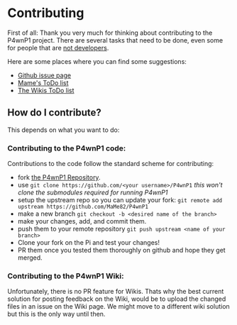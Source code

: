 # Contributing
First of all: Thank you very much for thinking about contributing to the P4wnP1 project.
There are several tasks that need to be done, even some for people that are [not developers](Contributing/Other-Ways-to-Contribute.md).

Here are some places where you can find some suggestions:
* [Github issue page](https://github.com/mame82/P4wnP1/issues)
* [Mame's ToDo list](https://github.com/mame82/P4wnP1/tree/master/todo.txt)
* [The Wikis ToDo list](ToDo.md)

## How do I contribute?
This depends on what you want to do:

### Contributing to the P4wnP1 code:
Contributions to the code follow the standard scheme for contributing:
* fork [the P4wnP1 Repository](https://github.com/MaMe82/P4wnP1).
* use `git clone https://github.com/<your username>/P4wnP1` _this won't clone the submodules required for running P4wnP1_
* setup the upstream repo so you can update your fork: `git remote add upstream https://github.com/MaMe82/P4wnP1`
* make a new branch `git checkout -b <desired name of the branch>`
* make your changes, add, and commit them.
* push them to your remote repository `git push upstream <name of your branch>`
* Clone your fork on the Pi and test your changes!
* PR them once you tested them thoroughly on github and hope they get merged.

### Contributing to the P4wnP1 Wiki:
Unfortunately, there is no PR feature for Wikis. Thats why the best current solution for posting feedback on the Wiki, would be to upload the changed files in an issue on the Wiki page.
We might move to a different wiki solution but this is the only way until then.
